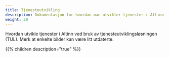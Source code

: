 ```yaml
---
title: Tjenesteutvikling
description: Dokumentasjon for hvordan man utvikler tjenester i Altinn ved bruk av tjenesteutviklingsløsningen (TUL).
weight: 20
---
```


Hvordan utvikle tjenester i Altinn ved bruk av tjenesteutviklingsløsningen (TUL).
Merk at enkelte bilder kan være litt utdaterte.

{{% children description="true" %}}

